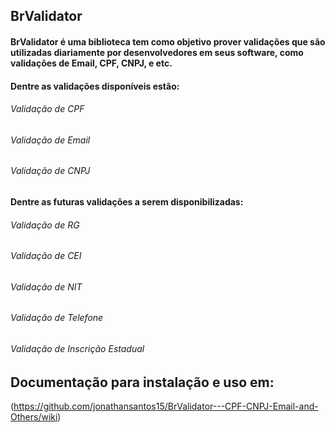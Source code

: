 ## BrValidator

#### BrValidator é uma biblioteca tem como objetivo prover validações que são utilizadas diariamente por desenvolvedores em seus software, como validações de Email, CPF, CNPJ, e etc.


#### Dentre as validações disponíveis estão:

###### Validação de CPF

###### Validação de Email

###### Validação de CNPJ

#### Dentre as futuras validações a serem disponibilizadas:

###### Validação de RG

###### Validação de CEI

###### Validação de NIT

###### Validação de Telefone

###### Validação de Inscrição Estadual


## Documentação para instalação e uso em:

(https://github.com/jonathansantos15/BrValidator---CPF-CNPJ-Email-and-Others/wiki)
